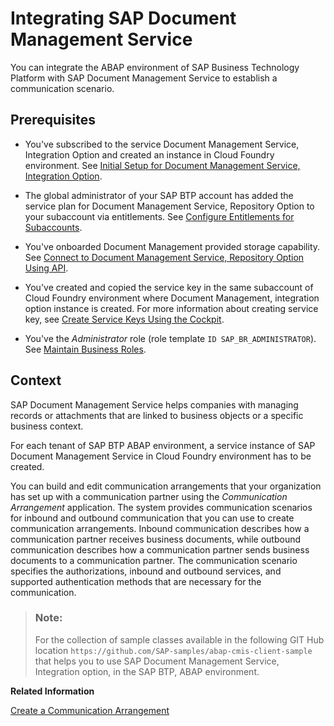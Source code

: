 <!-- loio61920789e1a247258c2fcf4b0697621e -->

# Integrating SAP Document Management Service

You can integrate the ABAP environment of SAP Business Technology Platform with SAP Document Management Service to establish a communication scenario.



<a name="loio61920789e1a247258c2fcf4b0697621e__prereq_hwv_vvj_jpb"/>

## Prerequisites

-   You've subscribed to the service Document Management Service, Integration Option and created an instance in Cloud Foundry environment. See [Initial Setup for Document Management Service, Integration Option](https://help.sap.com/viewer/f6e70dd4bffa4b65965b43feed4c9429/Cloud/en-US/bc0f1ec7d5374b968e0b0de6db470c94.html).

-   The global administrator of your SAP BTP account has added the service plan for Document Management Service, Repository Option to your subaccount via entitlements. See [Configure Entitlements for Subaccounts](https://help.sap.com/viewer/65de2977205c403bbc107264b8eccf4b/Cloud/en-US/5ba357b4fa1e4de4b9fcc4ae771609da.html).

-   You've onboarded Document Management provided storage capability. See [Connect to Document Management Service, Repository Option Using API](https://help.sap.com/viewer/f6e70dd4bffa4b65965b43feed4c9429/Cloud/en-US/d30200e0993a457888db2786d4bb5cd9.html).

-   You've created and copied the service key in the same subaccount of Cloud Foundry environment where Document Management, integration option instance is created. For more information about creating service key, see [Create Service Keys Using the Cockpit](https://help.sap.com/viewer/65de2977205c403bbc107264b8eccf4b/Cloud/en-US/cdf4f200db3e4c248fa67401937b2f78.html).

-   You've the *Administrator* role \(role template `ID SAP_BR_ADMINISTRATOR`\). See [Maintain Business Roles](https://help.sap.com/viewer/65de2977205c403bbc107264b8eccf4b/Cloud/en-US/8980ad05330b4585ab96a8e09cef4688.html).



## Context

SAP Document Management Service helps companies with managing records or attachments that are linked to business objects or a specific business context.

For each tenant of SAP BTP ABAP environment, a service instance of SAP Document Management Service in Cloud Foundry environment has to be created.

You can build and edit communication arrangements that your organization has set up with a communication partner using the *Communication Arrangement* application. The system provides communication scenarios for inbound and outbound communication that you can use to create communication arrangements. Inbound communication describes how a communication partner receives business documents, while outbound communication describes how a communication partner sends business documents to a communication partner. The communication scenario specifies the authorizations, inbound and outbound services, and supported authentication methods that are necessary for the communication.

> ### Note:  
> For the collection of sample classes available in the following GIT Hub location `https://github.com/SAP-samples/abap-cmis-client-sample` that helps you to use SAP Document Management Service, Integration option, in the SAP BTP, ABAP environment.

**Related Information**  


[Create a Communication Arrangement](create-a-communication-arrangement-b7a87fd.md "Create a communication arrangement in the ABAP environment.")

